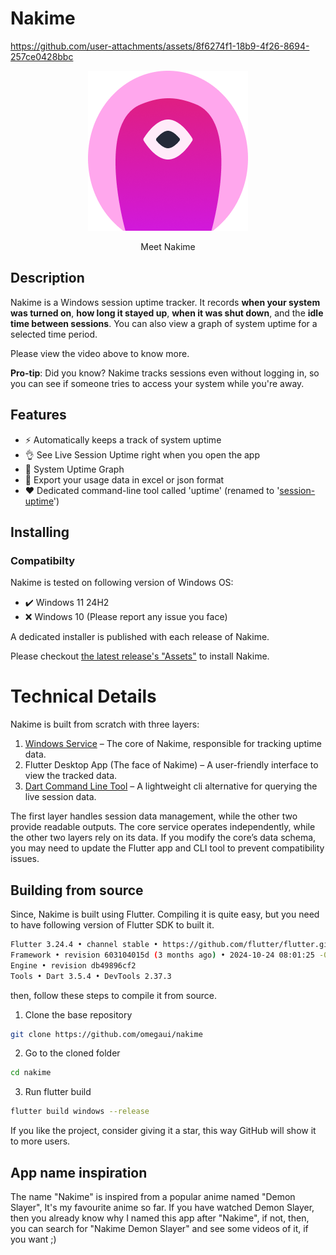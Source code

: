 # Nakime

https://github.com/user-attachments/assets/8f6274f1-18b9-4f26-8694-257ce0428bbc

<!--suppress ALL -->
<div align="center">
  <img src="assets/icons/nakime-256.png"/>
  <p>Meet Nakime</p>
</div>

## Description
Nakime is a Windows session uptime tracker. It records **when your system was turned on**, **how long it stayed up**, **when it was shut down**, and the **idle time between sessions**. You can also view a graph of system uptime for a selected time period. 

Please view the video above to know more.

**Pro-tip**: Did you know? Nakime tracks sessions even without logging in, so you can see if someone tries to access your system while you're away.

## Features
- ⚡ Automatically keeps a track of system uptime
- 👌 See Live Session Uptime right when you open the app
- 🪸 System Uptime Graph
- 📀 Export your usage data in excel or json format
- ❤️ Dedicated command-line tool called 'uptime' (renamed to '[session-uptime](https://github.com/omegaui/uptime)')

## Installing
### Compatibilty
Nakime is tested on following version of Windows OS:
- ✔️ Windows 11 24H2
- ❌ Windows 10 (Please report any issue you face)

A dedicated installer is published with each release of Nakime.

Please checkout [the latest release's "Assets"](https://github.com/omegaui/nakime/releases/latest) to install Nakime.

# Technical Details
Nakime is built from scratch with three layers:

1. [Windows Service](https://github.com/omegaui/NakimeWindowsService) – The core of Nakime, responsible for tracking uptime data.
2. Flutter Desktop App (The face of Nakime) – A user-friendly interface to view the tracked data.
3. [Dart Command Line Tool](https://github.com/omegaui/uptime) – A lightweight cli alternative for querying the live session data.

The first layer handles session data management, while the other two provide readable outputs.
The core service operates independently, while the other two layers rely on its data. If you modify the core’s data schema, you may need to update the Flutter app and CLI tool to prevent compatibility issues.

## Building from source
Since, Nakime is built using Flutter.
Compiling it is quite easy, but you need to have following version of Flutter SDK to built it.
```sh
Flutter 3.24.4 • channel stable • https://github.com/flutter/flutter.git
Framework • revision 603104015d (3 months ago) • 2024-10-24 08:01:25 -0700
Engine • revision db49896cf2
Tools • Dart 3.5.4 • DevTools 2.37.3
```

then, follow these steps to compile it from source.

1. Clone the base repository
```sh
git clone https://github.com/omegaui/nakime
```

2. Go to the cloned folder
```sh
cd nakime
```

3. Run flutter build
```sh
flutter build windows --release
```

If you like the project, consider giving it a star, this way GitHub will show it to more users.

## App name inspiration
The name "Nakime" is inspired from a popular anime named "Demon Slayer", It's my favourite anime so far. If you have watched Demon Slayer, then you already know why I named this app after "Nakime", if not, then, you can search for "Nakime Demon Slayer" and see some videos of it, if you want ;)
